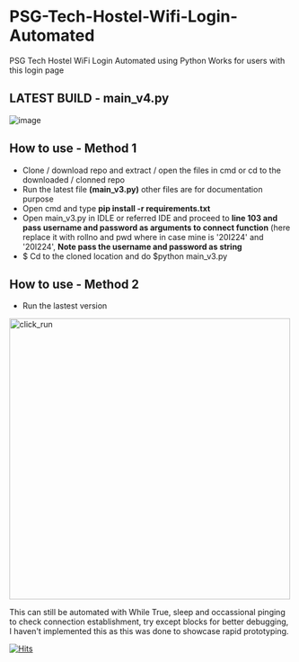 # PSG-Tech-Hostel-Wifi-Login-Automated
PSG Tech Hostel WiFi Login Automated using Python
Works for users with this login page

## **LATEST BUILD - main_v4.py**
![image](https://user-images.githubusercontent.com/75175772/171265320-e75e2d85-3648-45d9-bf6b-82596d38d653.png)


## How to use - Method 1
- Clone / download repo and extract / open the files in cmd or cd to the downloaded / clonned repo
- Run the latest file **(main_v3.py)** other files are for documentation purpose 
- Open cmd and type **pip install -r requirements.txt** 
- Open main_v3.py in IDLE or referred IDE and proceed to **line 103 and pass username and password as arguments to connect function** (here replace it with rollno and pwd where in case mine is '20I224' and '20I224', **Note pass the username and password as string**
- $ Cd to the cloned location and do $python main_v3.py
## How to use - Method 2
- Run the lastest version
<img src="https://user-images.githubusercontent.com/75175772/171410407-5543dc02-49b0-4d69-bff5-94db3e70b7ec.png" alt="click_run" width="500"/>


This can still be automated with While True, sleep and occassional pinging to check connection establishment, try except blocks for better debugging, I haven't implemented this as this was done to showcase rapid prototyping.

[![Hits](https://hits.seeyoufarm.com/api/count/incr/badge.svg?url=https%3A%2F%2Fgithub.com%2FKaushik-Ss%2FPSG-Tech-Hostel-WiFi-Login-Automated&count_bg=%237CFF18&title_bg=%23A83636&icon=&icon_color=%234D2121&title=Total+Visitors&edge_flat=true)](https://hits.seeyoufarm.com)
